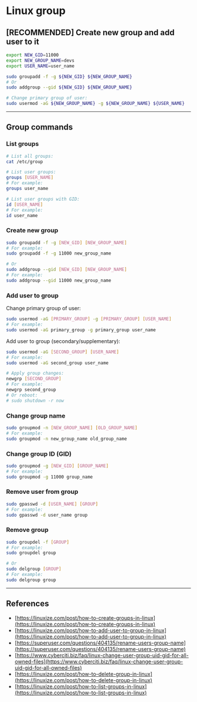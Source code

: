# Linux group

## [RECOMMENDED] Create new group and add user to it

```sh
export NEW_GID=11000
export NEW_GROUP_NAME=devs
export USER_NAME=user_name

sudo groupadd -f -g ${NEW_GID} ${NEW_GROUP_NAME}
# Or
sudo addgroup --gid ${NEW_GID} ${NEW_GROUP_NAME}

# Change primary group of user:
sudo usermod -aG ${NEW_GROUP_NAME} -g ${NEW_GROUP_NAME} ${USER_NAME}
```

---

## Group commands

### List groups

```sh
# List all groups:
cat /etc/group

# List user groups:
groups [USER_NAME]
# For example:
groups user_name

# List user groups with GID:
id [USER_NAME]
# For example:
id user_name
```

### Create new group

```sh
sudo groupadd -f -g [NEW_GID] [NEW_GROUP_NAME]
# For example:
sudo groupadd -f -g 11000 new_group_name

# Or
sudo addgroup --gid [NEW_GID] [NEW_GROUP_NAME]
# For example:
sudo addgroup --gid 11000 new_group_name
```

### Add user to group

Change primary group of user:

```sh
sudo usermod -aG [PRIMARY_GROUP] -g [PRIMARY_GROUP] [USER_NAME]
# For example:
sudo usermod -aG primary_group -g primary_group user_name
```

Add user to group (secondary/supplementary):

```sh
sudo usermod -aG [SECOND_GROUP] [USER_NAME]
# For example:
sudo usermod -aG second_group user_name

# Apply group changes:
newgrp [SECOND_GROUP]
# For example:
newgrp second_group
# Or reboot:
# sudo shutdown -r now
```

### Change group name

```sh
sudo groupmod -n [NEW_GROUP_NAME] [OLD_GROUP_NAME]
# For example:
sudo groupmod -n new_group_name old_group_name
```

### Change group ID (GID)

```sh
sudo groupmod -g [NEW_GID] [GROUP_NAME]
# For example:
sudo groupmod -g 11000 group_name
```

### Remove user from group

```sh
sudo gpasswd -d [USER_NAME] [GROUP]
# For example:
sudo gpasswd -d user_name group
```

### Remove group

```sh
sudo groupdel -f [GROUP]
# For example:
sudo groupdel group

# Or
sudo delgroup [GROUP]
# For example:
sudo delgroup group
```

---

## References

* [https://linuxize.com/post/how-to-create-groups-in-linux](https://linuxize.com/post/how-to-create-groups-in-linux)
* [https://linuxize.com/post/how-to-add-user-to-group-in-linux](https://linuxize.com/post/how-to-add-user-to-group-in-linux)
* [https://superuser.com/questions/404135/rename-users-group-name](https://superuser.com/questions/404135/rename-users-group-name)
* [https://www.cyberciti.biz/faq/linux-change-user-group-uid-gid-for-all-owned-files](https://www.cyberciti.biz/faq/linux-change-user-group-uid-gid-for-all-owned-files)
* [https://linuxize.com/post/how-to-delete-group-in-linux](https://linuxize.com/post/how-to-delete-group-in-linux)
* [https://linuxize.com/post/how-to-list-groups-in-linux](https://linuxize.com/post/how-to-list-groups-in-linux)
